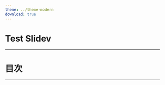 ```yaml
---
theme: ../theme-modern
download: true
---
```


# Test Slidev
---
# 目次

<Toc maxDepth="1"></Toc>

---